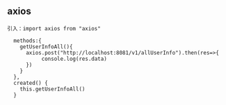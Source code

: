 ## axios
    引入：import axios from "axios"
    
```vue
  methods:{
    getUserInfoAll(){
      axios.post("http://localhost:8081/v1/allUserInfo").then(res=>{
           console.log(res.data)
      })
    }
  },
  created() {
    this.getUserInfoAll()
  }
```